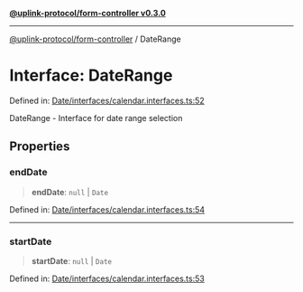 [**@uplink-protocol/form-controller v0.3.0**](../README.md)

***

[@uplink-protocol/form-controller](../globals.md) / DateRange

# Interface: DateRange

Defined in: [Date/interfaces/calendar.interfaces.ts:52](https://github.com/jmkcoder/uplink-protocol-calendar/blob/c7c94af75a3a7e438811c9ee3008f982792d2fb8/src/Date/interfaces/calendar.interfaces.ts#L52)

DateRange - Interface for date range selection

## Properties

### endDate

> **endDate**: `null` \| `Date`

Defined in: [Date/interfaces/calendar.interfaces.ts:54](https://github.com/jmkcoder/uplink-protocol-calendar/blob/c7c94af75a3a7e438811c9ee3008f982792d2fb8/src/Date/interfaces/calendar.interfaces.ts#L54)

***

### startDate

> **startDate**: `null` \| `Date`

Defined in: [Date/interfaces/calendar.interfaces.ts:53](https://github.com/jmkcoder/uplink-protocol-calendar/blob/c7c94af75a3a7e438811c9ee3008f982792d2fb8/src/Date/interfaces/calendar.interfaces.ts#L53)

